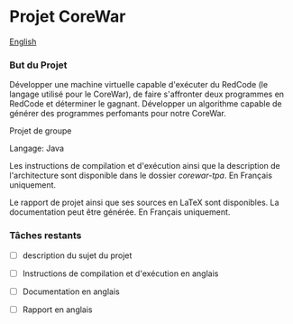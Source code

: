 # Projet CoreWar

[English](README.en.md)


### But du Projet

Développer une machine virtuelle capable d'exécuter du RedCode (le langage utilisé pour le CoreWar), de faire s'affronter deux programmes en RedCode et déterminer le gagnant. Développer un algorithme capable de générer des programmes perfomants pour notre CoreWar.

Projet de groupe

Langage: Java

Les instructions de compilation et d'exécution ainsi que la description de l'architecture sont disponible dans le dossier *corewar-tpa*. En Français uniquement.

Le rapport de projet ainsi que ses sources en LaTeX sont disponibles. La documentation peut être générée. En Français uniquement.

### Tâches restants

- [ ] description du sujet du projet

- [ ] Instructions de compilation et d'exécution en anglais

- [ ] Documentation en anglais

- [ ] Rapport en anglais
